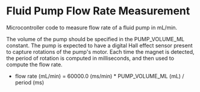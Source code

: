 # Fluid Pump Flow Rate Measurement

Microcontroller code to measure flow rate of a fluid pump in mL/min.

The volume of the pump should be specified in the PUMP_VOLUME_ML constant. The pump is expected to have a digital Hall effect sensor present to capture rotations of the pump's motor. Each time the magnet is detected, the period of rotation is computed in milliseconds, and then used to compute the flow rate.

* flow rate (mL/min) = 60000.0 (ms/min) * PUMP_VOLUME_ML (mL) / period (ms)
